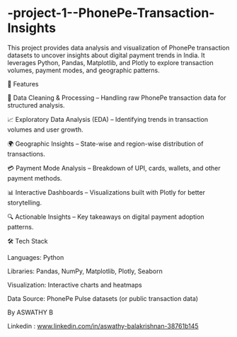 # -project-1--PhonePe-Transaction-Insights
This project provides data analysis and visualization of PhonePe transaction datasets to uncover insights about digital payment trends in India. It leverages Python, Pandas, Matplotlib, and Plotly to explore transaction volumes, payment modes, and geographic patterns.

🚀 Features

📂 Data Cleaning & Processing – Handling raw PhonePe transaction data for structured analysis.

📈 Exploratory Data Analysis (EDA) – Identifying trends in transaction volumes and user growth.

🌍 Geographic Insights – State-wise and region-wise distribution of transactions.

💳 Payment Mode Analysis – Breakdown of UPI, cards, wallets, and other payment methods.

📊 Interactive Dashboards – Visualizations built with Plotly for better storytelling.

🔍 Actionable Insights – Key takeaways on digital payment adoption patterns.

🛠️ Tech Stack

Languages: Python

Libraries: Pandas, NumPy, Matplotlib, Plotly, Seaborn

Visualization: Interactive charts and heatmaps

Data Source: PhonePe Pulse datasets (or public transaction data)

By ASWATHY B

Linkedin : www.linkedin.com/in/aswathy-balakrishnan-38761b145




